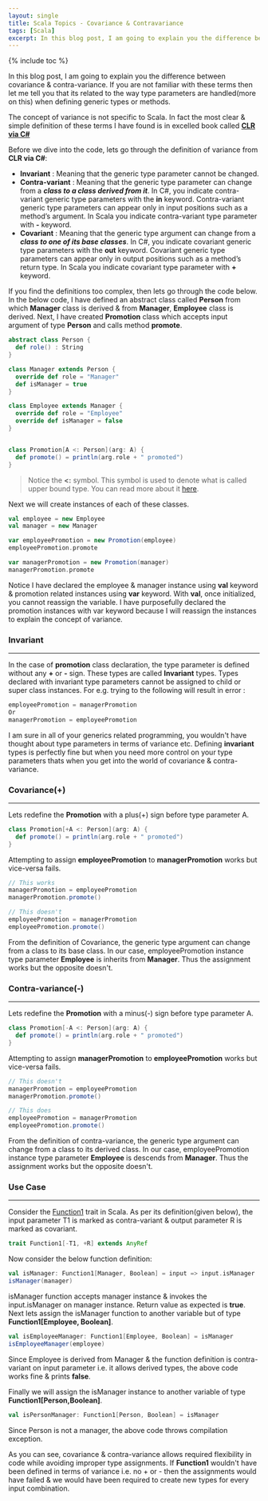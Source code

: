 ```yaml
---
layout: single
title: Scala Topics - Covariance & Contravariance
tags: [Scala]
excerpt: In this blog post, I am going to explain you the difference between covariance & contra-variance. If you are not familiar with these terms then let me tell you that its related to the way type parameters are handled(more on this) when defining generic types or methods.
---
```

{% include toc %}

In this blog post, I am going to explain you the difference between covariance & contra-variance. If you are not familiar with these terms then let me tell you that its related to the way type parameters are handled(more on this) when defining generic types or methods.

The concept of variance is not specific to Scala. In fact the most clear & simple definition of these terms I have found is in excelled book called [**CLR via C#**](https://www.amazon.com/CLR-via-4th-Developer-Reference/dp/0735667454/ref=sr_1_1?ie=UTF8&qid=1483557398&sr=8-1&keywords=clr+via+c)

Before we dive into the code, lets go through the definition of variance from **CLR via C#**:

* **Invariant** : Meaning that the generic type parameter cannot be changed. 
* **Contra-variant** : Meaning that the generic type parameter can change from a _**class to a class derived from it**_. In C#, you indicate contra-variant generic type parameters with the **in** keyword. Contra-variant generic type parameters can appear only in input positions such as a method’s argument. In Scala you indicate contra-variant type parameter with **-** keyword.
* **Covariant** : Meaning that the generic type argument can change from a _**class to one of its base classes**_. In C#, you indicate covariant generic type parameters with the **out** keyword. Covariant generic type parameters can appear only in output positions such as a method’s return type. In Scala you indicate covariant type parameter with **+** keyword.

If you find the definitions too complex, then lets go through the code below. In the below code, I have defined an abstract class called **Person** from which **Manager** class is derived & from **Manager**, **Employee** class is derived. Next, I have created **Promotion** class which accepts input argument of type **Person** and calls method **promote**.

```scala
abstract class Person {
  def role() : String
}

class Manager extends Person {
  override def role = "Manager"
  def isManager = true
}

class Employee extends Manager {
  override def role = "Employee"
  override def isManager = false
}


class Promotion[A <: Person](arg: A) {
  def promote() = println(arg.role + " promoted")
}
```
> Notice the **<:** symbol. This symbol is used to denote what is called upper bound type. You can read more about it [here](http://docs.scala-lang.org/tutorials/tour/upper-type-bounds).

Next we will create instances of each of these classes.

```scala
val employee = new Employee
val manager = new Manager

var employeePromotion = new Promotion(employee)
employeePromotion.promote

var managerPromotion = new Promotion(manager)
managerPromotion.promote
```

Notice I have declared the employee & manager instance using **val** keyword & promotion related instances using **var** keyword. With **val**, once initialized, you cannot reassign the variable. I have purposefully declared the promotion instances with var keyword because I will reassign the instances to explain the concept of variance.

### Invariant
---

In the case of **promotion** class declaration, the type parameter is defined without any **+** or **-** sign. These types are called **Invariant** types. Types declared with invariant type parameters cannot be assigned to child or super class instances. For e.g. trying to the following will result in error :

```scala
employeePromotion = managerPromotion
Or
managerPromotion = employeePromotion
```

I am sure in all of your generics related programming, you wouldn't have thought about type parameters in terms of variance etc. Defining **invariant** types is perfectly fine but when you need more control on your type parameters thats when you get into the world of covariance & contra-variance.

### Covariance(+)
---

Lets redefine the **Promotion** with a plus(+) sign before type parameter A.

```scala
class Promotion[+A <: Person](arg: A) {
  def promote() = println(arg.role + " promoted")
}
```

Attempting to assign **employeePromotion** to **managerPromotion** works but vice-versa fails.

```scala
// This works
managerPromotion = employeePromotion
managerPromotion.promote()

// This doesn't
employeePromotion = managerPromotion
employeePromotion.promote()
```
From the definition of Covariance, the generic type argument can change from a class to its base class. In our case, employeePromotion instance type parameter **Employee** is inherits from **Manager**. Thus the assignment works but the opposite doesn't. 

### Contra-variance(-)
---

Lets redefine the **Promotion** with a minus(-) sign before type parameter A.

```scala
class Promotion[-A <: Person](arg: A) {
  def promote() = println(arg.role + " promoted")
}
```

Attempting to assign **managerPromotion** to **employeePromotion** works but vice-versa fails.

```scala
// This doesn't
managerPromotion = employeePromotion
managerPromotion.promote()

// This does
employeePromotion = managerPromotion
employeePromotion.promote()
```
From the definition of contra-variance, the generic type argument can change from a class to its derived class. In our case, employeePromotion instance type parameter **Employee** is descends from **Manager**. Thus the assignment works but the opposite doesn't. 

### Use Case
---

Consider the [Function1](http://www.scala-lang.org/api/2.9.2/scala/Function1.html) trait in Scala. As per its definition(given below), the input parameter T1 is marked as contra-variant & output parameter R is marked as covariant.

```scala
trait Function1[-T1, +R] extends AnyRef
```

Now consider the below function definition:

```scala
val isManager: Function1[Manager, Boolean] = input => input.isManager
isManager(manager)
```

isManager function accepts manager instance & invokes the input.isManager on manager instance. Return value as expected is **true**. Next lets assign the isManager function to another variable but of type **Function1[Employee, Boolean]**.

```scala
val isEmployeeManager: Function1[Employee, Boolean] = isManager
isEmployeeManager(employee)
```

Since Employee is derived from Manager & the function definition is contra-variant on input parameter i.e. it allows derived types, the above code works fine & prints **false**.

Finally we will assign the isManager instance to another variable of type **Function1[Person,Boolean]**.

```scala
val isPersonManager: Function1[Person, Boolean] = isManager
```

Since Person is not a manager, the above code throws compilation exception.

As you can see, covariance & contra-variance allows required flexibility in code while avoiding improper type assignments. If **Function1** wouldn't have been defined in terms of variance i.e. no + or - then the assignments would have failed & we would have been required to create new types for every input combination.




